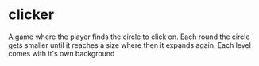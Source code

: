 # clicker
A game where the player finds the circle to click on. Each round the circle gets smaller until it reaches a size where then it expands again. Each level comes with it's own background
